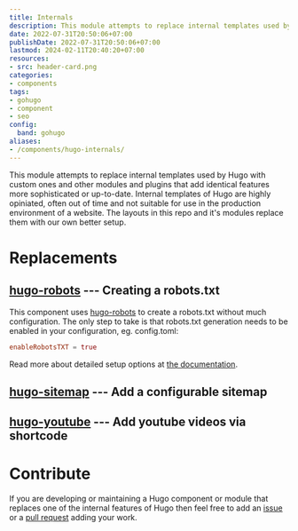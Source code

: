 ```yaml
---
title: Internals
description: This module attempts to replace internal templates used by Hugo with custom ones and other modules and plugins that add identical features more sophisticated or up-to-date. Internal templates of Hugo are highly opiniated, often out of time and not suitable for use in the production environment of a website. The layouts in this repo and it's modules replace them with our own better setup.
date: 2022-07-31T20:50:06+07:00
publishDate: 2022-07-31T20:50:06+07:00
lastmod: 2024-02-11T20:40:20+07:00
resources:
- src: header-card.png
categories:
- components
tags:
- gohugo
- component
- seo
config:
  band: gohugo
aliases:
- /components/hugo-internals/
---
```


This module attempts to replace internal templates used by Hugo with custom ones and other modules and plugins that add identical features more sophisticated or up-to-date. Internal templates of Hugo are highly opiniated, often out of time and not suitable for use in the production environment of a website. The layouts in this repo and it's modules replace them with our own better setup.

# Replacements

## [hugo-robots](https://github.com/davidsneighbour/hugo-robots) --- Creating a robots.txt

This component uses [hugo-robots](https://github.com/davidsneighbour/hugo-robots) to create a robots.txt without much configuration. The only step to take is that robots.txt generation needs to be enabled in your configuration, eg. config.toml:

```toml
enableRobotsTXT = true

```

Read more about detailed setup options at [the documentation](https://kollitsch.dev/gohugo/robots/).

## [hugo-sitemap](https://github.com/davidsneighbour/hugo-sitemap) --- Add a configurable sitemap

## [hugo-youtube](https://github.com/davidsneighbour/hugo-youtube) --- Add youtube videos via shortcode

# Contribute

If you are developing or maintaining a Hugo component or module that replaces one of the internal features of Hugo then feel free to add an [issue](https://github.com/davidsneighbour/hugo-blockify/issues) or a [pull request](https://github.com/davidsneighbour/hugo-internals/compare) adding your work.
